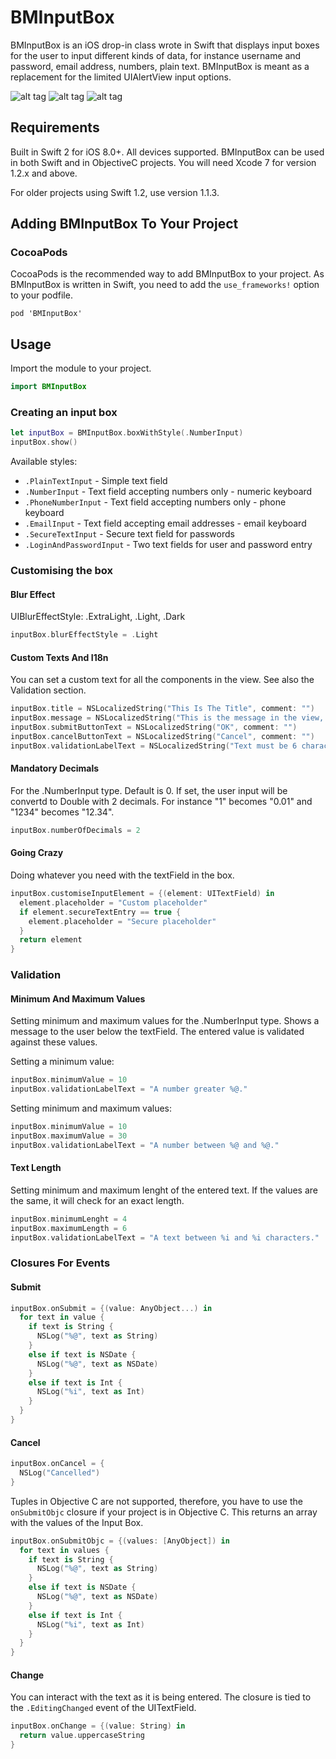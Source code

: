 # BMInputBox

BMInputBox is an iOS drop-in class wrote in Swift that displays input boxes for the user to input different kinds of data, for instance username and password, email address, numbers, plain text. BMInputBox is meant as a replacement for the limited UIAlertView input options.

![alt tag](http://blackmirror.media/wp-content/uploads/2016/04/BMInputBoxPlainText.png)
![alt tag](http://blackmirror.media/wp-content/uploads/2016/04/BMInputBoxLogin.png)
![alt tag](http://blackmirror.media/wp-content/uploads/2016/04/BMInputBoxLoginFilled.png)

## Requirements

Built in Swift 2 for iOS 8.0+. All devices supported. BMInputBox can be used in both Swift and in ObjectiveC projects. You will need Xcode 7 for version 1.2.x and above.

For older projects using Swift 1.2, use version 1.1.3.

## Adding BMInputBox To Your Project

### CocoaPods

CocoaPods is the recommended way to add BMInputBox to your project. As BMInputBox is written in Swift, you need to add the `use_frameworks!` option to your podfile.

```
pod 'BMInputBox'
```

## Usage

Import the module to your project.

```Swift
import BMInputBox
```

### Creating an input box

```Swift
let inputBox = BMInputBox.boxWithStyle(.NumberInput)
inputBox.show()
```

Available styles:
* `.PlainTextInput` - Simple text field
* `.NumberInput` - Text field accepting numbers only - numeric keyboard
* `.PhoneNumberInput` - Text field accepting numbers only - phone keyboard
* `.EmailInput` - Text field accepting email addresses -  email keyboard
* `.SecureTextInput` - Secure text field for passwords
* `.LoginAndPasswordInput` - Two text fields for user and password entry

### Customising the box

#### Blur Effect

UIBlurEffectStyle: .ExtraLight, .Light, .Dark

```Swift
inputBox.blurEffectStyle = .Light
```

#### Custom Texts And I18n

You can set a custom text for all the components in the view.
See also the Validation section.

```Swift
inputBox.title = NSLocalizedString("This Is The Title", comment: "")
inputBox.message = NSLocalizedString("This is the message in the view, can be as long as three lines.", comment: "")
inputBox.submitButtonText = NSLocalizedString("OK", comment: "")
inputBox.cancelButtonText = NSLocalizedString("Cancel", comment: "")
inputBox.validationLabelText = NSLocalizedString("Text must be 6 characters long.", comment: "")
```

#### Mandatory Decimals

For the .NumberInput type. Default is 0. If set, the user input will be convertd to Double with 2 decimals. For instance "1" becomes "0.01" and "1234" becomes "12.34".

```Swift
inputBox.numberOfDecimals = 2
```

#### Going Crazy

Doing whatever you need with the textField in the box.

```Swift
inputBox.customiseInputElement = {(element: UITextField) in
  element.placeholder = "Custom placeholder"
  if element.secureTextEntry == true {
    element.placeholder = "Secure placeholder"
  }
  return element
}
```

### Validation

#### Minimum And Maximum Values
Setting minimum and maximum values for the .NumberInput type. Shows a message to the user below the textField. The entered value is validated against these values.

Setting a minimum value:

```Swift
inputBox.minimumValue = 10
inputBox.validationLabelText = "A number greater %@."
```

Setting minimum and maximum values:

```Swift
inputBox.minimumValue = 10
inputBox.maximumValue = 30
inputBox.validationLabelText = "A number between %@ and %@."
```

#### Text Length
Setting minimum and maximum lenght of the entered text. If the values are the same, it will check for an exact length.

```Swift
inputBox.minimumLenght = 4
inputBox.maximumLength = 6
inputBox.validationLabelText = "A text between %i and %i characters."
```

### Closures For Events

#### Submit

```Swift
inputBox.onSubmit = {(value: AnyObject...) in
  for text in value {
    if text is String {
      NSLog("%@", text as String)
    }
    else if text is NSDate {
      NSLog("%@", text as NSDate)
    }
    else if text is Int {
      NSLog("%i", text as Int)
    }
  }
}
```

#### Cancel

```Swift
inputBox.onCancel = {
  NSLog("Cancelled")
}
```

Tuples in Objective C are not supported, therefore, you have to use the `onSubmitObjc` closure if your project is in Objective C. This returns an array with the values of the Input Box.

```Swift
inputBox.onSubmitObjc = {(values: [AnyObject]) in
  for text in values {
    if text is String {
      NSLog("%@", text as String)
    }
    else if text is NSDate {
      NSLog("%@", text as NSDate)
    }
    else if text is Int {
      NSLog("%i", text as Int)
    }
  }
}
```

#### Change

You can interact with the text as it is being entered. The closure is tied to the `.EditingChanged` event of the UITextField.

```Swift
inputBox.onChange = {(value: String) in
  return value.uppercaseString
}
```
